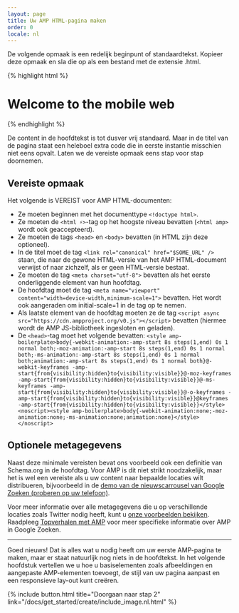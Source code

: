 ```yaml
---
layout: page
title: Uw AMP HTML-pagina maken
order: 0
locale: nl
---
```


De volgende opmaak is een redelijk beginpunt of standaardtekst.
Kopieer deze opmaak en sla die op als een bestand met de extensie .html.

{% highlight html %}
<!doctype html>
<html amp lang="en">
  <head>
    <meta charset="utf-8">
    <title>Hello, AMPs</title>
    <link rel="canonical" href="http://example.ampproject.org/article-metadata.html" />
    <meta name="viewport" content="width=device-width,minimum-scale=1,initial-scale=1">
    <script type="application/ld+json">
      {
        "@context": "http://schema.org",
        "@type": "NewsArticle",
        "headline": "Open-source framework for publishing content",
        "datePublished": "2015-10-07T12:02:41Z",
        "image": [
          "logo.jpg"
        ]
      }
    </script>
    <style amp-boilerplate>body{-webkit-animation:-amp-start 8s steps(1,end) 0s 1 normal both;-moz-animation:-amp-start 8s steps(1,end) 0s 1 normal both;-ms-animation:-amp-start 8s steps(1,end) 0s 1 normal both;animation:-amp-start 8s steps(1,end) 0s 1 normal both}@-webkit-keyframes -amp-start{from{visibility:hidden}to{visibility:visible}}@-moz-keyframes -amp-start{from{visibility:hidden}to{visibility:visible}}@-ms-keyframes -amp-start{from{visibility:hidden}to{visibility:visible}}@-o-keyframes -amp-start{from{visibility:hidden}to{visibility:visible}}@keyframes -amp-start{from{visibility:hidden}to{visibility:visible}}</style><noscript><style amp-boilerplate>body{-webkit-animation:none;-moz-animation:none;-ms-animation:none;animation:none}</style></noscript>
    <script async src="https://cdn.ampproject.org/v0.js"></script>
  </head>
  <body>
    <h1>Welcome to the mobile web</h1>
  </body>
</html>
{% endhighlight %}

De content in de hoofdtekst is tot dusver vrij standaard. Maar in de titel van de pagina staat een heleboel extra code die in eerste instantie misschien niet eens opvalt. Laten we de vereiste opmaak eens stap voor stap doornemen.

## Vereiste opmaak

Het volgende is VEREIST voor AMP HTML-documenten:

  - Ze moeten beginnen met het documenttype `<!doctype html>`.
  - Ze moeten de `<html ⚡>`-tag op het hoogste niveau bevatten (`<html amp>` wordt ook geaccepteerd).
  - Ze moeten de tags `<head>` en `<body>` bevatten (in HTML zijn deze optioneel).
  - In de titel moet de tag `<link rel="canonical" href="$SOME_URL" />` staan, die naar de gewone HTML-versie van het AMP HTML-document verwijst of naar zichzelf, als er geen HTML-versie bestaat.
  - Ze moeten de tag `<meta charset="utf-8">` bevatten als het eerste onderliggende element van hun hoofdtag.
  - De hoofdtag moet de tag `<meta name="viewport" content="width=device-width,minimum-scale=1">` bevatten. Het wordt ook aangeraden om initial-scale=1 in de tag op te nemen.
  - Als laatste element van de hoofdtag moeten ze de tag `<script async src="https://cdn.ampproject.org/v0.js"></script>` bevatten (hiermee wordt de AMP JS-bibliotheek ingesloten en geladen).
  - De `<head>`-tag moet het volgende bevatten:
    `<style amp-boilerplate>body{-webkit-animation:-amp-start 8s steps(1,end) 0s 1 normal both;-moz-animation:-amp-start 8s steps(1,end) 0s 1 normal both;-ms-animation:-amp-start 8s steps(1,end) 0s 1 normal both;animation:-amp-start 8s steps(1,end) 0s 1 normal both}@-webkit-keyframes -amp-start{from{visibility:hidden}to{visibility:visible}}@-moz-keyframes -amp-start{from{visibility:hidden}to{visibility:visible}}@-ms-keyframes -amp-start{from{visibility:hidden}to{visibility:visible}}@-o-keyframes -amp-start{from{visibility:hidden}to{visibility:visible}}@keyframes -amp-start{from{visibility:hidden}to{visibility:visible}}</style><noscript><style amp-boilerplate>body{-webkit-animation:none;-moz-animation:none;-ms-animation:none;animation:none}</style></noscript>`

## Optionele metagegevens

Naast deze minimale vereisten bevat ons voorbeeld ook een definitie van Schema.org in de hoofdtag. Voor AMP is dit niet strikt noodzakelijk, maar het is wel een vereiste als u uw content naar bepaalde locaties wilt distribueren, bijvoorbeeld in de [demo van de nieuwscarrousel van Google Zoeken (proberen op uw telefoon)](https://g.co/ampdemo).

Voor meer informatie over alle metagegevens die u op verschillende locaties zoals Twitter nodig heeft, kunt u [onze voorbeelden bekijken](https://github.com/ampproject/amphtml/tree/master/examples/metadata-examples). Raadpleeg [Topverhalen met AMP](https://developers.google.com/structured-data/carousels/top-stories) voor meer specifieke informatie over AMP in Google Zoeken.

<hr>

Goed nieuws! Dat is alles wat u nodig heeft om uw eerste AMP-pagina te maken, maar er staat natuurlijk nog niets in de hoofdtekst. In het volgende hoofdstuk vertellen we u hoe u basiselementen zoals afbeeldingen en aangepaste AMP-elementen toevoegt, de stijl van uw pagina aanpast en een responsieve lay-out kunt creëren.

{% include button.html title="Doorgaan naar stap 2" link="/docs/get_started/create/include_image.nl.html" %}
